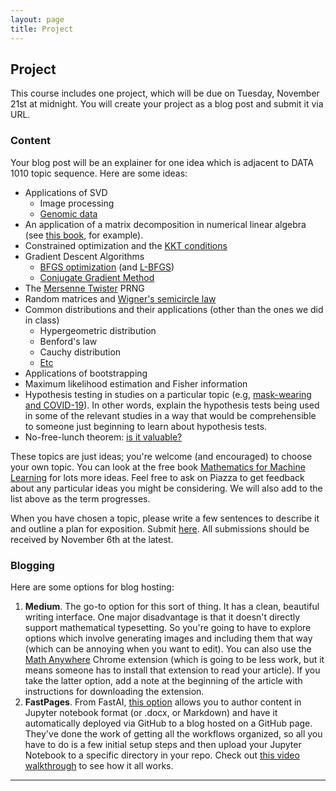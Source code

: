 ```yaml
---
layout: page
title: Project
---
```


## Project


This course includes one project, which will be due on Tuesday, November 21st at midnight. You will create your project as a blog post and submit it via URL.

### Content

Your blog post will be an explainer for one idea which is adjacent to DATA 1010 topic sequence. Here are some ideas:

* Applications of SVD
  - Image processing
  - [Genomic data](https://www.ncbi.nlm.nih.gov/pmc/articles/PMC27718/pdf/pq010101.pdf)
* An application of a matrix decomposition in numerical linear algebra (see [this book](https://www.amazon.com/Numerical-Linear-Algebra-Introduction-Undergraduate/dp/3319742213), for example).
* Constrained optimization and the [KKT conditions](https://en.wikipedia.org/wiki/Karush–Kuhn–Tucker_conditions)
* Gradient Descent Algorithms
  - [BFGS optimization](https://en.wikipedia.org/wiki/Broyden–Fletcher–Goldfarb–Shanno_algorithm) (and [L-BFGS](https://en.wikipedia.org/wiki/Limited-memory_BFGS))
  - [Conjugate Gradient Method](https://en.wikipedia.org/wiki/Conjugate_gradient_method)
* The [Mersenne Twister](https://en.wikipedia.org/wiki/Mersenne_Twister) PRNG
* Random matrices and [Wigner's semicircle law](https://mathworld.wolfram.com/WignersSemicircleLaw.html)
* Common distributions and their applications (other than the ones we did in class)
  - Hypergeometric distribution
  - Benford's law
  - Cauchy distribution
  - [Etc](https://en.wikipedia.org/wiki/List_of_probability_distributions)
* Applications of bootstrapping
* Maximum likelihood estimation and Fisher information
* Hypothesis testing in studies on a particular topic (e.g, [mask-wearing and COVID-19](https://www.nature.com/articles/d41586-020-02801-8)). In other words, explain the hypothesis tests being used in some of the relevant studies in a way that would be comprehensible to someone just beginning to learn about hypothesis tests.
* No-free-lunch theorem: [is it valuable?](https://peekaboo-vision.blogspot.com/2019/07/dont-cite-no-free-lunch-theorem.html)

These topics are just ideas; you're welcome (and encouraged) to choose your own topic. You can look at the free book [Mathematics for Machine Learning](https://mml-book.github.io) for lots more ideas. Feel free to ask on Piazza to get feedback about any particular ideas you might be considering. We will also add to the list above as the term progresses.

When you have chosen a topic, please write a few sentences to describe it and outline a plan for exposition. Submit [here](https://tables.area120.google.com/form/amlo-H8XFYF9iU8LSg7Ozr/t/9qULWAPRcFA5ZmCk7oFO6lah9diK4hiFVe2mabjAa_NL8irLP6Kd1gQ0Nv02ZnuOk_). All submissions should be received by November 6th at the latest.

### Blogging

Here are some options for blog hosting:

1. **Medium**. The go-to option for this sort of thing. It has a clean, beautiful writing interface. One major disadvantage is that it doesn't directly support mathematical typesetting. So you're going to have to explore options which involve generating images and including them that way (which can be annoying when you want to edit). You can also use the [Math Anywhere](https://chrome.google.com/webstore/detail/math-anywhere/gebhifiddmaaeecbaiemfpejghjdjmhc?hl=en) Chrome extension (which is going to be less work, but it means someone has to install that extension to read your article). If you take the latter option, add a note at the beginning of the article with instructions for downloading the extension.
2. **FastPages**. From FastAI, [this option](https://github.com/fastai/fastpages) allows you to author content in Jupyter notebook format (or .docx, or Markdown) and have it automatically deployed via GitHub to a blog hosted on a GitHub page. They've done the work of getting all the workflows organized, so all you have to do is a few initial setup steps and then upload your Jupyter Notebook to a specific directory in your repo. Check out [this video walkthrough](https://www.youtube.com/watch?v=L0boq3zqazI) to see how it all works.













---
